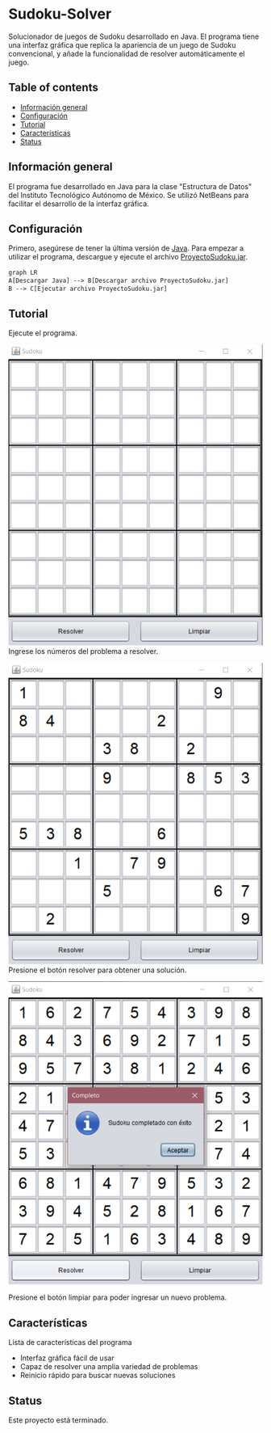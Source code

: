 # Sudoku-Solver
Solucionador de juegos de Sudoku desarrollado en Java. El programa tiene una interfaz gráfica que replica la apariencia de un juego de Sudoku convencional, y añade la funcionalidad de resolver automáticamente el juego.

## Table of contents
* [Información general](#información-general)
* [Configuración](#configuración)
* [Tutorial](#tutorial)
* [Características](#características)
* [Status](#status)

## Información general
El programa fue desarrollado en Java para la clase "Estructura de Datos" del Instituto Tecnológico Autónomo de México. Se utilizó NetBeans para facilitar el desarrollo de la interfaz gráfica.

## Configuración
Primero, asegúrese de tener la última versión de [Java](https://www.java.com/es/download/).
Para empezar a utilizar el programa, descargue y ejecute el archivo [ProyectoSudoku.jar](./ProyectoSudoku.jar).
```mermaid
graph LR
A[Descargar Java] --> B[Descargar archivo ProyectoSudoku.jar]
B --> C[Ejecutar archivo ProyectoSudoku.jar]
```
## Tutorial
Ejecute el programa.

![Interfaz1](./img/captura1.png)
Ingrese los números del problema a resolver.

![Interfaz2](./img/captura2.png)
Presione el botón resolver para obtener una solución.

![Interfaz3](./img/captura3.png)

Presione el botón limpiar para poder ingresar un nuevo problema.

## Características
Lista de características del programa
* Interfaz gráfica fácil de usar
* Capaz de resolver una amplia variedad de problemas
* Reinicio rápido para buscar nuevas soluciones

## Status
Este proyecto está terminado.
